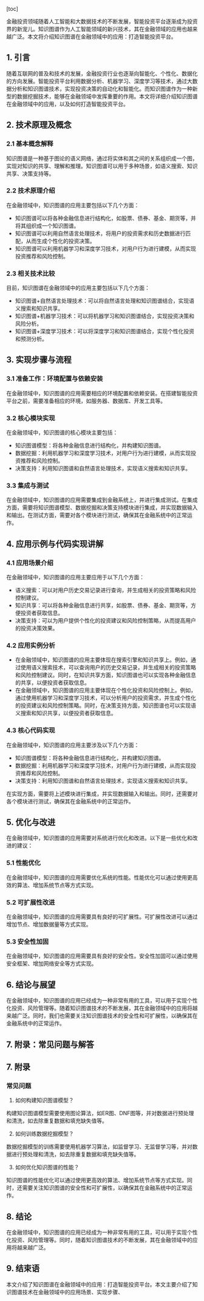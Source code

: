 
[toc]                    
                
                
金融投资领域随着人工智能和大数据技术的不断发展，智能投资平台逐渐成为投资界的新宠儿。知识图谱作为人工智能领域的新兴技术，其在金融领域的应用也越来越广泛。本文将介绍知识图谱在金融领域中的应用：打造智能投资平台。

## 1. 引言

随着互联网的普及和技术的发展，金融投资行业也逐渐向智能化、个性化、数据化的方向发展。智能投资平台利用数据分析、机器学习、深度学习等技术，通过大数据分析和知识图谱技术，实现投资决策的自动化和智能化。而知识图谱作为一种新型的数据挖掘技术，能够在金融领域中发挥重要的作用。本文将详细介绍知识图谱在金融领域中的应用，以及如何打造智能投资平台。

## 2. 技术原理及概念

### 2.1 基本概念解释

知识图谱是一种基于图论的语义网络，通过将实体和其之间的关系组织成一个图，实现对知识的共享、理解和推理。知识图谱可以用于多种场景，如语义搜索、知识共享、决策支持等。

### 2.2 技术原理介绍

在金融领域中，知识图谱的应用主要包括以下几个方面：

- 知识图谱可以将各种金融信息进行结构化，如股票、债券、基金、期货等，并将其组织成一个知识图谱。
- 知识图谱可以利用自然语言处理技术，将用户的投资需求和历史数据进行匹配，从而生成个性化的投资决策。
- 知识图谱可以利用机器学习和深度学习技术，对用户行为进行建模，从而实现投资推荐和风险控制。

### 2.3 相关技术比较

目前，知识图谱在金融领域中的应用主要包括以下几个方面：

- 知识图谱+自然语言处理技术：可以将自然语言处理和知识图谱结合，实现语义搜索和知识共享。
- 知识图谱+机器学习技术：可以将机器学习和知识图谱结合，实现投资决策和风险分析。
- 知识图谱+深度学习技术：可以将深度学习和知识图谱结合，实现个性化投资和预测分析。

## 3. 实现步骤与流程

### 3.1 准备工作：环境配置与依赖安装

在金融领域中，知识图谱的应用需要相应的环境配置和依赖安装。在搭建智能投资平台之前，需要准备相应的环境，如服务器、数据库、开发工具等。

### 3.2 核心模块实现

在金融领域中，知识图谱的核心模块主要包括：

- 知识图谱模型：将各种金融信息进行结构化，并构建知识图谱。
- 数据挖掘：利用机器学习和深度学习技术，对用户行为进行建模，从而实现投资推荐和风险控制。
- 决策支持：利用知识图谱和自然语言处理技术，实现语义搜索和知识共享。

### 3.3 集成与测试

在金融领域中，知识图谱的应用需要集成到金融系统上，并进行集成测试。在集成方面，需要将知识图谱模型、数据挖掘和决策支持模块进行集成，并实现数据输入和输出。在测试方面，需要对各个模块进行测试，确保其在金融系统中的正常运作。

## 4. 应用示例与代码实现讲解

### 4.1 应用场景介绍

在金融领域中，知识图谱的应用主要应用于以下几个方面：

- 语义搜索：可以对用户历史交易记录进行查询，并生成相关的投资策略和风险控制建议。
- 知识共享：可以将各种金融信息进行共享，如股票、债券、基金、期货等，方便投资者获取信息。
- 决策支持：可以为用户提供个性化的投资建议和风险控制策略，从而提高用户的投资决策效果。

### 4.2 应用实例分析

- 在金融领域中，知识图谱的应用主要体现在搜索引擎和知识共享上。例如，通过使用语义搜索技术，可以查询用户的历史交易记录，并生成相关的投资策略和风险控制建议。同时，在知识共享方面，知识图谱也可以实现各种金融信息的共享，以便投资者获取信息。
- 在金融领域中，知识图谱的应用主要体现在个性化投资和风险控制上。例如，通过使用机器学习和深度学习技术，可以分析用户的投资需求，并生成个性化的投资建议和风险控制策略。同时，在决策支持方面，知识图谱也可以实现语义搜索和知识共享，以便投资者获取信息。

### 4.3 核心代码实现

在金融领域中，知识图谱的应用主要涉及以下几个方面：

- 知识图谱模型：将各种金融信息进行结构化，并构建知识图谱。
- 数据挖掘：利用机器学习和深度学习技术，对用户行为进行建模，从而实现投资推荐和风险控制。
- 决策支持：利用知识图谱和自然语言处理技术，实现语义搜索和知识共享。

在实现方面，需要将上述模块进行集成，并实现数据输入和输出。同时，还需要对各个模块进行测试，确保其在金融系统中的正常运作。

## 5. 优化与改进

在金融领域中，知识图谱的应用需要对系统进行优化和改进。以下是一些优化和改进的建议：

### 5.1 性能优化

在金融领域中，知识图谱的应用需要优化系统的性能。性能优化可以通过使用更高效的算法、增加系统节点等方式实现。

### 5.2 可扩展性改进

在金融领域中，知识图谱的应用需要具有良好的可扩展性。可扩展性改进可以通过增加节点、增加数据量等方式实现。

### 5.3 安全性加固

在金融领域中，知识图谱的应用需要具有良好的安全性。安全性加固可以通过使用安全框架、增加网络安全等方式实现。

## 6. 结论与展望

在金融领域中，知识图谱的应用已经成为一种非常有用的工具，可以用于实现个性化投资、风险管理等。随着知识图谱技术的不断发展，其在金融领域中的应用将越来越广泛。同时，我们也需要关注知识图谱技术的安全性和可扩展性，以确保其在金融系统中的正常运作。

## 7. 附录：常见问题与解答

## 7. 附录

### 常见问题

1. 如何构建知识图谱模型？

构建知识图谱模型需要使用图论算法，如ER图、DNF图等，并对数据进行预处理和清洗，如去除重复数据和填充缺失值等。

2. 如何训练数据挖掘模型？

数据挖掘模型的训练需要使用机器学习算法，如监督学习、无监督学习等，并对数据进行预处理和清洗，如去除重复数据和填充缺失值等。

3. 如何优化知识图谱的性能？

知识图谱的性能优化可以通过使用更高效的算法、增加系统节点等方式实现。同时，还需要关注知识图谱的安全性和可扩展性，以确保其在金融系统中的正常运作。

## 8. 结论

在金融领域中，知识图谱的应用已经成为一种非常有用的工具，可以用于实现个性化投资、风险管理等。同时，随着知识图谱技术的不断发展，其在金融领域中的应用将越来越广泛。


## 9. 结束语

本文介绍了知识图谱在金融领域中的应用：打造智能投资平台。本文主要介绍了知识图谱技术在金融领域中的应用场景、实现步骤、

